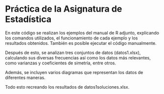 # Práctica de la Asignatura de Estadística  

En este código se realizan los ejemplos del manual de R adjunto, explicando los comandos utilizados, el funcionamiento de cada ejemplo y los resultados obtenidos. También es posible ejecutar el código manualmente.  

Después de esto, se analizan tres conjuntos de datos (datos1.xlsx), calculando sus diversas frecuencias así como los datos más relevantes, como varianzas y coeficientes de simetría, entre otros.  

Además, se incluyen varios diagramas que representan los datos de diferentes maneras.

Todo esto recreando los resultados de datos1soluciones.xlsx.
